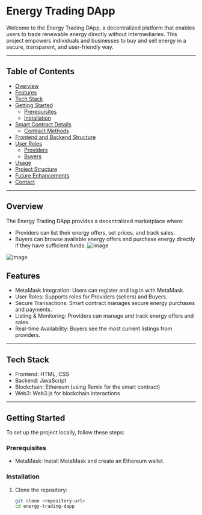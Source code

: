 # Energy Trading DApp

Welcome to the Energy Trading DApp, a decentralized platform that enables users to trade renewable energy directly without intermediaries. This project empowers individuals and businesses to buy and sell energy in a secure, transparent, and user-friendly way.

---

## Table of Contents
- [Overview](#overview)
- [Features](#features)
- [Tech Stack](#tech-stack)
- [Getting Started](#getting-started)
  - [Prerequisites](#prerequisites)
  - [Installation](#installation)
- [Smart Contract Details](#smart-contract-details)
  - [Contract Methods](#contract-methods)
- [Frontend and Backend Structure](#frontend-and-backend-structure)
- [User Roles](#user-roles)
  - [Providers](#providers)
  - [Buyers](#buyers)
- [Usage](#usage)
- [Project Structure](#project-structure)
- [Future Enhancements](#future-enhancements)
- [Contact](#contact)

---

## Overview
The Energy Trading DApp provides a decentralized marketplace where:

- Providers can list their energy offers, set prices, and track sales.
- Buyers can browse available energy offers and purchase energy directly if they have sufficient funds.
![image](https://github.com/user-attachments/assets/9bd2ea7d-3539-47e5-9a3a-4e7d9cae018b)

![image](https://github.com/user-attachments/assets/f32e31a5-8926-4864-8ca3-fa2fb091ce22)



## Features
- MetaMask Integration: Users can register and log in with MetaMask.
- User Roles: Supports roles for Providers (sellers) and Buyers.
- Secure Transactions: Smart contract manages secure energy purchases and payments.
- Listing & Monitoring: Providers can manage and track energy offers and sales.
- Real-time Availability: Buyers see the most current listings from providers.

---

## Tech Stack
- Frontend: HTML, CSS
- Backend:  JavaScript
- Blockchain: Ethereum (using Remix for the smart contract)
- Web3: Web3.js for blockchain interactions

---

## Getting Started
To set up the project locally, follow these steps:

### Prerequisites
- MetaMask: Install MetaMask and create an Ethereum wallet.

### Installation
1. Clone the repository:
   ```bash
   git clone <repository-url>
   cd energy-trading-dapp
